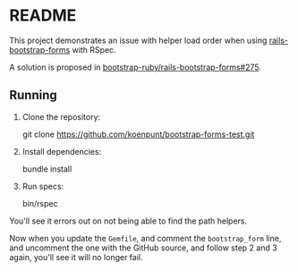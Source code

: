 # README

This project demonstrates an issue with helper load order when using [rails-bootstrap-forms](https://github.com/bootstrap-ruby/rails-bootstrap-forms) with RSpec.

A solution is proposed in [bootstrap-ruby/rails-bootstrap-forms#275](https://github.com/bootstrap-ruby/rails-bootstrap-forms/pull/275).

## Running

1. Clone the repository:

    git clone https://github.com/koenpunt/bootstrap-forms-test.git

2. Install dependencies:

    bundle install

3. Run specs:

    bin/rspec


You'll see it errors out on not being able to find the path helpers.

Now when you update the `Gemfile`, and comment the `bootstrap_form` line, and uncomment the one with the GitHub source, and follow step 2 and 3 again, you'll see it will no longer fail.
